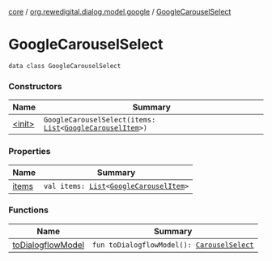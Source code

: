 [core](../../index.md) / [org.rewedigital.dialog.model.google](../index.md) / [GoogleCarouselSelect](./index.md)

# GoogleCarouselSelect

`data class GoogleCarouselSelect`

### Constructors

| Name | Summary |
|---|---|
| [&lt;init&gt;](-init-.md) | `GoogleCarouselSelect(items: `[`List`](https://kotlinlang.org/api/latest/jvm/stdlib/kotlin.collections/-list/index.html)`<`[`GoogleCarouselItem`](../-google-carousel-item/index.md)`>)` |

### Properties

| Name | Summary |
|---|---|
| [items](items.md) | `val items: `[`List`](https://kotlinlang.org/api/latest/jvm/stdlib/kotlin.collections/-list/index.html)`<`[`GoogleCarouselItem`](../-google-carousel-item/index.md)`>` |

### Functions

| Name | Summary |
|---|---|
| [toDialogflowModel](to-dialogflow-model.md) | `fun toDialogflowModel(): `[`CarouselSelect`](../../org.rewedigital.dialog.model.dialogflow/-carousel-select/index.md) |
